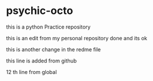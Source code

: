 # psychic-octo
this is a python Practice repository 

this is an edit from my personal repository 
done and its ok

this is another change in the redme file 


this line is added from github 

12 th line from global
